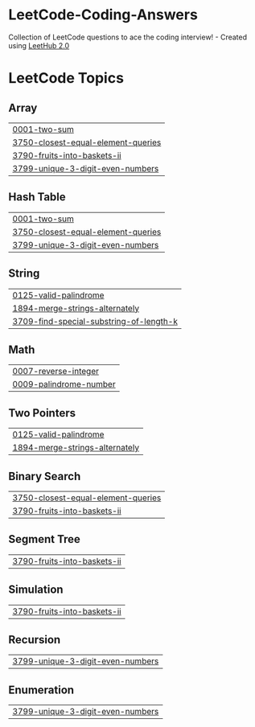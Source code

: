 # LeetCode-Coding-Answers
Collection of LeetCode questions to ace the coding interview! - Created using [LeetHub 2.0](https://github.com/arunbhardwaj/LeetHub-2.0)

<!---LeetCode Topics Start-->
# LeetCode Topics
## Array
|  |
| ------- |
| [0001-two-sum](https://github.com/Samuela31/LeetCode-Coding-Answers/tree/master/0001-two-sum) |
| [3750-closest-equal-element-queries](https://github.com/Samuela31/LeetCode-Coding-Answers/tree/master/3750-closest-equal-element-queries) |
| [3790-fruits-into-baskets-ii](https://github.com/Samuela31/LeetCode-Coding-Answers/tree/master/3790-fruits-into-baskets-ii) |
| [3799-unique-3-digit-even-numbers](https://github.com/Samuela31/LeetCode-Coding-Answers/tree/master/3799-unique-3-digit-even-numbers) |
## Hash Table
|  |
| ------- |
| [0001-two-sum](https://github.com/Samuela31/LeetCode-Coding-Answers/tree/master/0001-two-sum) |
| [3750-closest-equal-element-queries](https://github.com/Samuela31/LeetCode-Coding-Answers/tree/master/3750-closest-equal-element-queries) |
| [3799-unique-3-digit-even-numbers](https://github.com/Samuela31/LeetCode-Coding-Answers/tree/master/3799-unique-3-digit-even-numbers) |
## String
|  |
| ------- |
| [0125-valid-palindrome](https://github.com/Samuela31/LeetCode-Coding-Answers/tree/master/0125-valid-palindrome) |
| [1894-merge-strings-alternately](https://github.com/Samuela31/LeetCode-Coding-Answers/tree/master/1894-merge-strings-alternately) |
| [3709-find-special-substring-of-length-k](https://github.com/Samuela31/LeetCode-Coding-Answers/tree/master/3709-find-special-substring-of-length-k) |
## Math
|  |
| ------- |
| [0007-reverse-integer](https://github.com/Samuela31/LeetCode-Coding-Answers/tree/master/0007-reverse-integer) |
| [0009-palindrome-number](https://github.com/Samuela31/LeetCode-Coding-Answers/tree/master/0009-palindrome-number) |
## Two Pointers
|  |
| ------- |
| [0125-valid-palindrome](https://github.com/Samuela31/LeetCode-Coding-Answers/tree/master/0125-valid-palindrome) |
| [1894-merge-strings-alternately](https://github.com/Samuela31/LeetCode-Coding-Answers/tree/master/1894-merge-strings-alternately) |
## Binary Search
|  |
| ------- |
| [3750-closest-equal-element-queries](https://github.com/Samuela31/LeetCode-Coding-Answers/tree/master/3750-closest-equal-element-queries) |
| [3790-fruits-into-baskets-ii](https://github.com/Samuela31/LeetCode-Coding-Answers/tree/master/3790-fruits-into-baskets-ii) |
## Segment Tree
|  |
| ------- |
| [3790-fruits-into-baskets-ii](https://github.com/Samuela31/LeetCode-Coding-Answers/tree/master/3790-fruits-into-baskets-ii) |
## Simulation
|  |
| ------- |
| [3790-fruits-into-baskets-ii](https://github.com/Samuela31/LeetCode-Coding-Answers/tree/master/3790-fruits-into-baskets-ii) |
## Recursion
|  |
| ------- |
| [3799-unique-3-digit-even-numbers](https://github.com/Samuela31/LeetCode-Coding-Answers/tree/master/3799-unique-3-digit-even-numbers) |
## Enumeration
|  |
| ------- |
| [3799-unique-3-digit-even-numbers](https://github.com/Samuela31/LeetCode-Coding-Answers/tree/master/3799-unique-3-digit-even-numbers) |
<!---LeetCode Topics End-->
